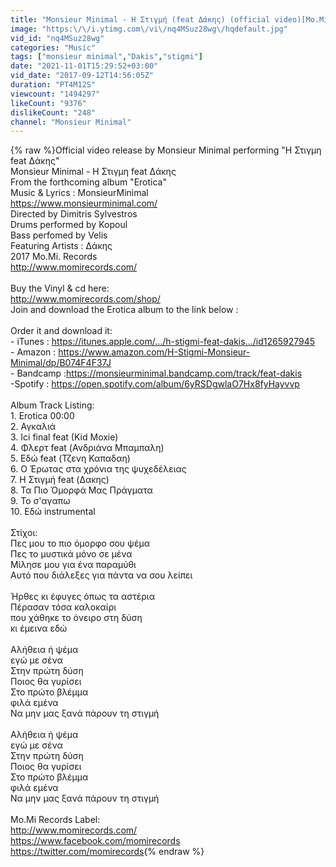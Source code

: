 ```yaml
---
title: "Monsieur Minimal - Η Στιγμή (feat Δάκης) (official video)[Mo.Mi.Records]"
image: "https:\/\/i.ytimg.com\/vi\/nq4MSuz28wg\/hqdefault.jpg"
vid_id: "nq4MSuz28wg"
categories: "Music"
tags: ["monsieur minimal","Dakis","stigmi"]
date: "2021-11-01T15:29:52+03:00"
vid_date: "2017-09-12T14:56:05Z"
duration: "PT4M12S"
viewcount: "1494297"
likeCount: "9376"
dislikeCount: "248"
channel: "Monsieur Minimal"
---
```

{% raw %}Official video release by Monsieur Minimal performing &quot;H Στιγμη feat Δάκης&quot;<br />Monsieur Minimal - H Στιγμη feat Δάκης<br />From the forthcoming album &quot;Erotica&quot; <br />Music &amp; Lyrics : MonsieurMinimal <br /><a rel="nofollow" target="blank" href="https://www.monsieurminimal.com/">https://www.monsieurminimal.com/</a><br />Directed by Dimitris Sylvestros<br />Drums performed by Kopoul <br />Bass perfomed by Velis<br />Featuring Artists : Δάκης<br />2017 Mo.Mi. Records <br /><a rel="nofollow" target="blank" href="http://www.momirecords.com/">http://www.momirecords.com/</a><br /><br />Buy the Vinyl &amp; cd here:<br /><a rel="nofollow" target="blank" href="http://www.momirecords.com/shop/">http://www.momirecords.com/shop/</a><br />Join and download the Erotica album to the link below :<br /><br />Order it and download it:<br />- iTunes : <a rel="nofollow" target="blank" href="https://itunes.apple.com/…/h-stigmi-feat-dakis…/id1265927945">https://itunes.apple.com/…/h-stigmi-feat-dakis…/id1265927945</a><br />- Amazon : <a rel="nofollow" target="blank" href="https://www.amazon.com/H-Stigmi-Monsieur-Minimal/dp/B074F4F37J">https://www.amazon.com/H-Stigmi-Monsieur-Minimal/dp/B074F4F37J</a><br />- Bandcamp :<a rel="nofollow" target="blank" href="https://monsieurminimal.bandcamp.com/track/feat-dakis">https://monsieurminimal.bandcamp.com/track/feat-dakis</a><br />-Spotify : <a rel="nofollow" target="blank" href="https://open.spotify.com/album/6yRSDgwlaO7Hx8fyHayvvp">https://open.spotify.com/album/6yRSDgwlaO7Hx8fyHayvvp</a><br /><br />Album Track Listing:<br />1. Erotica 00:00<br />2. Αγκαλιά<br />3. Ici final feat (Kid Moxie)<br />4. Φλερτ feat (Ανδριάνα Μπαμπαλη)<br />5. Εδώ feat (Τζενη Καπαδαη)<br />6. Ο Έρωτας στα χρόνια της ψυχεδέλειας<br />7. H Στιγμή feat (Δακης)<br />8. Τα Πιο Όμορφά Μας Πράγματα<br />9. Το σ'αγαπω<br />10. Εδώ instrumental<br /><br />Στίχοι:<br />Πες μου το πιο όμορφο σου ψέμα<br />Πες το μυστικά μόνο σε μένα<br />Μίλησε μου για ένα παραμύθι<br />Αυτό που διάλεξες για πάντα να σου λείπει<br /><br />Ήρθες κι έφυγες όπως τα αστέρια<br />Πέρασαν τόσα καλοκαίρι<br />που χάθηκε το όνειρο στη δύση<br />κι έμεινα εδώ<br /><br />Αλήθεια ή ψέμα<br />εγώ με σένα<br />Στην πρώτη δύση<br />Ποιος θα γυρίσει<br />Στο πρώτο βλέμμα<br />φιλά εμένα<br />Να μην μας ξανά πάρουν τη στιγμή<br /><br />Αλήθεια ή ψέμα<br />εγώ με σένα<br />Στην πρώτη δύση<br />Ποιος θα γυρίσει<br />Στο πρώτο βλέμμα<br />φιλά εμένα<br />Να μην μας ξανά πάρουν τη στιγμή<br /><br />Mo.Mi Records Label:<br /><a rel="nofollow" target="blank" href="http://www.momirecords.com/">http://www.momirecords.com/</a><br /><a rel="nofollow" target="blank" href="https://www.facebook.com/momirecords">https://www.facebook.com/momirecords</a><br /><a rel="nofollow" target="blank" href="https://twitter.com/momirecords">https://twitter.com/momirecords</a>{% endraw %}
